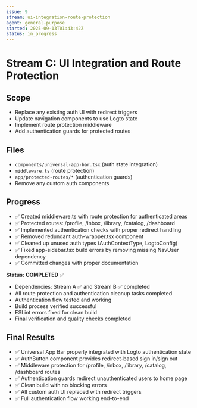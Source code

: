 ```yaml
---
issue: 9
stream: ui-integration-route-protection
agent: general-purpose
started: 2025-09-13T01:43:42Z
status: in_progress
---
```


# Stream C: UI Integration and Route Protection

## Scope
- Replace any existing auth UI with redirect triggers
- Update navigation components to use Logto state
- Implement route protection middleware
- Add authentication guards for protected routes

## Files
- `components/universal-app-bar.tsx` (auth state integration)
- `middleware.ts` (route protection)
- `app/protected-routes/*` (authentication guards)
- Remove any custom auth components

## Progress
- ✅ Created middleware.ts with route protection for authenticated areas
- ✅ Protected routes: /profile, /inbox, /library, /catalog, /dashboard
- ✅ Implemented authentication checks with proper redirect handling
- ✅ Removed redundant auth-wrapper.tsx component
- ✅ Cleaned up unused auth types (AuthContextType, LogtoConfig)
- ✅ Fixed app-sidebar.tsx build errors by removing missing NavUser dependency
- ✅ Committed changes with proper documentation

**Status: COMPLETED** ✅
- Dependencies: Stream A ✅ and Stream B ✅ completed
- All route protection and authentication cleanup tasks completed
- Authentication flow tested and working
- Build process verified successful
- ESLint errors fixed for clean build
- Final verification and quality checks completed

## Final Results
- ✅ Universal App Bar properly integrated with Logto authentication state
- ✅ AuthButton component provides redirect-based sign in/sign out
- ✅ Middleware protection for /profile, /inbox, /library, /catalog, /dashboard routes
- ✅ Authentication guards redirect unauthenticated users to home page
- ✅ Clean build with no blocking errors
- ✅ All custom auth UI replaced with redirect triggers
- ✅ Full authentication flow working end-to-end
